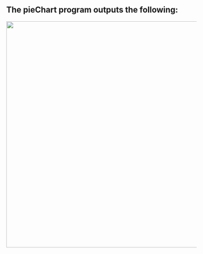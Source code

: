 ## The pieChart program outputs the following:

<div style='float: center'>
  <img style='width: 600px' src="img/polygon.png"></img>
</div>

